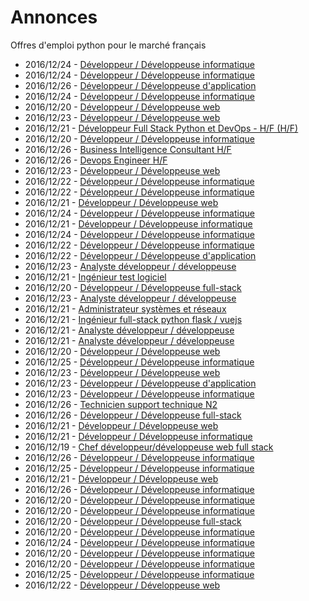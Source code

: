 # Annonces

Offres d'emploi python pour le marché français

* 2016/12/24 - [Développeur / Développeuse informatique](http://www.pyjobs.fr/jobs/details/4410/developpeur-developpeuse-informatique "Développeur / Développeuse informatique")
* 2016/12/24 - [Développeur / Développeuse informatique](http://www.pyjobs.fr/jobs/details/4411/developpeur-developpeuse-informatique "Développeur / Développeuse informatique")
* 2016/12/26 - [Développeur / Développeuse d'application](http://www.pyjobs.fr/jobs/details/4418/developpeur-developpeuse-dapplication "Développeur / Développeuse d'application")
* 2016/12/24 - [Développeur / Développeuse informatique](http://www.pyjobs.fr/jobs/details/4409/developpeur-developpeuse-informatique "Développeur / Développeuse informatique")
* 2016/12/20 - [Développeur / Développeuse web](http://www.pyjobs.fr/jobs/details/4384/developpeur-developpeuse-web "Développeur / Développeuse web")
* 2016/12/23 - [Développeur / Développeuse web](http://www.pyjobs.fr/jobs/details/4408/developpeur-developpeuse-web "Développeur / Développeuse web")
* 2016/12/21 - [Développeur Full Stack Python et DevOps - H/F (H/F)](http://www.pyjobs.fr/jobs/details/4394/developpeur-full-stack-python-et-devops-h-f-h-f "Développeur Full Stack Python et DevOps - H/F (H/F)")
* 2016/12/20 - [Développeur / Développeuse informatique](http://www.pyjobs.fr/jobs/details/4375/developpeur-developpeuse-informatique "Développeur / Développeuse informatique")
* 2016/12/26 - [Business Intelligence Consultant H/F](http://www.pyjobs.fr/jobs/details/4424/business-intelligence-consultant-h-f "Business Intelligence Consultant H/F")
* 2016/12/26 - [Devops Engineer H/F](http://www.pyjobs.fr/jobs/details/4423/devops-engineer-h-f "Devops Engineer H/F")
* 2016/12/23 - [Développeur / Développeuse web](http://www.pyjobs.fr/jobs/details/4407/developpeur-developpeuse-web "Développeur / Développeuse web")
* 2016/12/22 - [Développeur / Développeuse informatique](http://www.pyjobs.fr/jobs/details/4400/developpeur-developpeuse-informatique "Développeur / Développeuse informatique")
* 2016/12/22 - [Développeur / Développeuse informatique](http://www.pyjobs.fr/jobs/details/4399/developpeur-developpeuse-informatique "Développeur / Développeuse informatique")
* 2016/12/21 - [Développeur / Développeuse web](http://www.pyjobs.fr/jobs/details/4393/developpeur-developpeuse-web "Développeur / Développeuse web")
* 2016/12/24 - [Développeur / Développeuse informatique](http://www.pyjobs.fr/jobs/details/4413/developpeur-developpeuse-informatique "Développeur / Développeuse informatique")
* 2016/12/21 - [Développeur / Développeuse informatique](http://www.pyjobs.fr/jobs/details/4392/developpeur-developpeuse-informatique "Développeur / Développeuse informatique")
* 2016/12/24 - [Développeur / Développeuse informatique](http://www.pyjobs.fr/jobs/details/4414/developpeur-developpeuse-informatique "Développeur / Développeuse informatique")
* 2016/12/22 - [Développeur / Développeuse informatique](http://www.pyjobs.fr/jobs/details/4397/developpeur-developpeuse-informatique "Développeur / Développeuse informatique")
* 2016/12/22 - [Développeur / Développeuse d'application](http://www.pyjobs.fr/jobs/details/4398/developpeur-developpeuse-dapplication "Développeur / Développeuse d'application")
* 2016/12/23 - [Analyste développeur / développeuse](http://www.pyjobs.fr/jobs/details/4406/analyste-developpeur-developpeuse "Analyste développeur / développeuse")
* 2016/12/21 - [Ingénieur test logiciel](http://www.pyjobs.fr/jobs/details/4390/ingenieur-test-logiciel "Ingénieur test logiciel")
* 2016/12/20 - [Développeur / Développeuse full-stack](http://www.pyjobs.fr/jobs/details/4383/developpeur-developpeuse-full-stack "Développeur / Développeuse full-stack")
* 2016/12/23 - [Analyste développeur / développeuse](http://www.pyjobs.fr/jobs/details/4405/analyste-developpeur-developpeuse "Analyste développeur / développeuse")
* 2016/12/21 - [Administrateur systèmes et réseaux](http://www.pyjobs.fr/jobs/details/4391/administrateur-systemes-et-reseaux "Administrateur systèmes et réseaux")
* 2016/12/21 - [Ingénieur full-stack python flask / vuejs](http://www.pyjobs.fr/jobs/details/4389/ingenieur-full-stack-python-flask-vuejs "Ingénieur full-stack python flask / vuejs")
* 2016/12/21 - [Analyste développeur / développeuse](http://www.pyjobs.fr/jobs/details/4387/analyste-developpeur-developpeuse "Analyste développeur / développeuse")
* 2016/12/21 - [Analyste développeur / développeuse](http://www.pyjobs.fr/jobs/details/4388/analyste-developpeur-developpeuse "Analyste développeur / développeuse")
* 2016/12/20 - [Développeur / Développeuse web](http://www.pyjobs.fr/jobs/details/4382/developpeur-developpeuse-web "Développeur / Développeuse web")
* 2016/12/25 - [Développeur / Développeuse informatique](http://www.pyjobs.fr/jobs/details/4417/developpeur-developpeuse-informatique "Développeur / Développeuse informatique")
* 2016/12/23 - [Développeur / Développeuse web](http://www.pyjobs.fr/jobs/details/4403/developpeur-developpeuse-web "Développeur / Développeuse web")
* 2016/12/23 - [Développeur / Développeuse d'application](http://www.pyjobs.fr/jobs/details/4402/developpeur-developpeuse-dapplication "Développeur / Développeuse d'application")
* 2016/12/23 - [Développeur / Développeuse informatique](http://www.pyjobs.fr/jobs/details/4404/developpeur-developpeuse-informatique "Développeur / Développeuse informatique")
* 2016/12/26 - [Technicien support technique N2](http://www.pyjobs.fr/jobs/details/4421/technicien-support-technique-n2 "Technicien support technique N2")
* 2016/12/26 - [Développeur / Développeuse full-stack](http://www.pyjobs.fr/jobs/details/4422/developpeur-developpeuse-full-stack "Développeur / Développeuse full-stack")
* 2016/12/21 - [Développeur / Développeuse web](http://www.pyjobs.fr/jobs/details/4395/developpeur-developpeuse-web "Développeur / Développeuse web")
* 2016/12/21 - [Développeur / Développeuse informatique](http://www.pyjobs.fr/jobs/details/4386/developpeur-developpeuse-informatique "Développeur / Développeuse informatique")
* 2016/12/19 - [Chef développeur/développeuse web full stack](http://www.pyjobs.fr/jobs/details/4373/chef-developpeur-developpeuse-web-full-stack "Chef développeur/développeuse web full stack")
* 2016/12/26 - [Développeur / Développeuse informatique](http://www.pyjobs.fr/jobs/details/4420/developpeur-developpeuse-informatique "Développeur / Développeuse informatique")
* 2016/12/25 - [Développeur / Développeuse informatique](http://www.pyjobs.fr/jobs/details/4416/developpeur-developpeuse-informatique "Développeur / Développeuse informatique")
* 2016/12/21 - [Développeur / Développeuse web](http://www.pyjobs.fr/jobs/details/4396/developpeur-developpeuse-web "Développeur / Développeuse web")
* 2016/12/26 - [Développeur / Développeuse informatique](http://www.pyjobs.fr/jobs/details/4419/developpeur-developpeuse-informatique "Développeur / Développeuse informatique")
* 2016/12/20 - [Développeur / Développeuse informatique](http://www.pyjobs.fr/jobs/details/4379/developpeur-developpeuse-informatique "Développeur / Développeuse informatique")
* 2016/12/20 - [Développeur / Développeuse informatique](http://www.pyjobs.fr/jobs/details/4377/developpeur-developpeuse-informatique "Développeur / Développeuse informatique")
* 2016/12/20 - [Développeur / Développeuse full-stack](http://www.pyjobs.fr/jobs/details/4381/developpeur-developpeuse-full-stack "Développeur / Développeuse full-stack")
* 2016/12/20 - [Développeur / Développeuse informatique](http://www.pyjobs.fr/jobs/details/4378/developpeur-developpeuse-informatique "Développeur / Développeuse informatique")
* 2016/12/24 - [Développeur / Développeuse informatique](http://www.pyjobs.fr/jobs/details/4412/developpeur-developpeuse-informatique "Développeur / Développeuse informatique")
* 2016/12/20 - [Développeur / Développeuse informatique](http://www.pyjobs.fr/jobs/details/4376/developpeur-developpeuse-informatique "Développeur / Développeuse informatique")
* 2016/12/20 - [Développeur / Développeuse informatique](http://www.pyjobs.fr/jobs/details/4380/developpeur-developpeuse-informatique "Développeur / Développeuse informatique")
* 2016/12/25 - [Développeur / Développeuse informatique](http://www.pyjobs.fr/jobs/details/4415/developpeur-developpeuse-informatique "Développeur / Développeuse informatique")
* 2016/12/22 - [Développeur / Développeuse web](http://www.pyjobs.fr/jobs/details/4401/developpeur-developpeuse-web "Développeur / Développeuse web")

